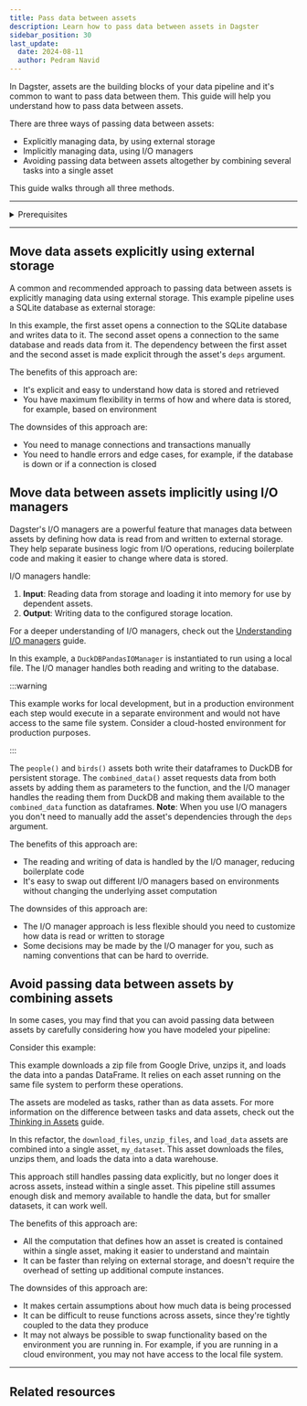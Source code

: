 ```yaml
---
title: Pass data between assets
description: Learn how to pass data between assets in Dagster
sidebar_position: 30
last_update:
  date: 2024-08-11
  author: Pedram Navid
---
```


In Dagster, assets are the building blocks of your data pipeline and it's common to want to pass data between them. This guide will help you understand how to pass data between assets.

There are three ways of passing data between assets:

- Explicitly managing data, by using external storage
- Implicitly managing data, using I/O managers
- Avoiding passing data between assets altogether by combining several tasks into a single asset

This guide walks through all three methods.

---

<details>
  <summary>Prerequisites</summary>

To follow the steps in this guide, you'll need:

- A basic understanding of Dagster concepts such as assets and resources
- Dagster and the `dagster-duckdb-pandas` package installed
</details>

---

## Move data assets explicitly using external storage

A common and recommended approach to passing data between assets is explicitly managing data using external storage. This example pipeline uses a SQLite database as external storage:

<CodeExample filePath="guides/data-assets/passing-data-assets/passing-data-explicit.py" language="python" title="Using External Storage" />

In this example, the first asset opens a connection to the SQLite database and writes data to it. The second asset opens a connection to the same database and reads data from it. The dependency between the first asset and the second asset is made explicit through the asset's `deps` argument.

The benefits of this approach are:

- It's explicit and easy to understand how data is stored and retrieved
- You have maximum flexibility in terms of how and where data is stored, for example, based on environment

The downsides of this approach are:

- You need to manage connections and transactions manually
- You need to handle errors and edge cases, for example, if the database is down or if a connection is closed

## Move data between assets implicitly using I/O managers

Dagster's I/O managers are a powerful feature that manages data between assets by defining how data is read from and written to external storage. They help separate business logic from I/O operations, reducing boilerplate code and making it easier to change where data is stored.

I/O managers handle:

1. **Input**: Reading data from storage and loading it into memory for use by dependent assets.
2. **Output**: Writing data to the configured storage location.

For a deeper understanding of I/O managers, check out the [Understanding I/O managers](/concepts/io-managers) guide.

<CodeExample filePath="guides/data-assets/passing-data-assets/passing-data-io-manager.py" language="python" title="Using I/O managers" />

In this example, a `DuckDBPandasIOManager` is instantiated to run using a local file. The I/O manager handles both reading and writing to the database.

:::warning

This example works for local development, but in a production environment
each step would execute in a separate environment and would not have access to the same file system. Consider a cloud-hosted environment for production purposes.

:::

The `people()` and `birds()` assets both write their dataframes to DuckDB
for persistent storage. The `combined_data()` asset requests data from both assets by adding them as parameters to the function, and the I/O manager handles the reading them from DuckDB and making them available to the `combined_data` function as dataframes. **Note**: When you use I/O managers you don't need to manually add the asset's dependencies through the `deps` argument.

The benefits of this approach are:

- The reading and writing of data is handled by the I/O manager, reducing boilerplate code
- It's easy to swap out different I/O managers based on environments without changing the underlying asset computation

The downsides of this approach are:

- The I/O manager approach is less flexible should you need to customize how data is read or written to storage
- Some decisions may be made by the I/O manager for you, such as naming conventions that can be hard to override.

## Avoid passing data between assets by combining assets

In some cases, you may find that you can avoid passing data between assets by
carefully considering how you have modeled your pipeline:

Consider this example:

<CodeExample filePath="guides/data-assets/passing-data-assets/passing-data-avoid.py" language="python" title="Avoid Passing Data Between Assets" />

This example downloads a zip file from Google Drive, unzips it, and loads the data into a pandas DataFrame. It relies on each asset running on the same file system to perform these operations.

The assets are modeled as tasks, rather than as data assets. For more information on the difference between tasks and data assets, check out the [Thinking in Assets](/concepts/assets/thinking-in-assets) guide.

In this refactor, the `download_files`, `unzip_files`, and `load_data` assets are combined into a single asset, `my_dataset`. This asset downloads the files, unzips them, and loads the data into a data warehouse.

<CodeExample filePath="guides/data-assets/passing-data-assets/passing-data-rewrite-assets.py" language="python" title="Avoid Passing Data Between Assets" />

This approach still handles passing data explicitly, but no longer does it across assets,
instead within a single asset. This pipeline still assumes enough disk and
memory available to handle the data, but for smaller datasets, it can work well.

The benefits of this approach are:

- All the computation that defines how an asset is created is contained within a single asset, making it easier to understand and maintain
- It can be faster than relying on external storage, and doesn't require the overhead of setting up additional compute instances.

The downsides of this approach are:

- It makes certain assumptions about how much data is being processed
- It can be difficult to reuse functions across assets, since they're tightly coupled to the data they produce
- It may not always be possible to swap functionality based on the environment you are running in. For example, if you are running in a cloud environment, you may not have access to the local file system.

---

## Related resources

<!-- TODO: add links to relevant API documentation here. -->
